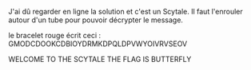 J'ai dû regarder en ligne la solution et c'est un Scytale. Il faut l'enrouler autour d'un tube pour pouvoir décrypter le message.

le bracelet rouge écrit ceci : GMODCDOOKCDBIOYDRMKDPQLDPVWYOIVRVSEOV

WELCOME TO THE SCYTALE THE FLAG IS BUTTERFLY